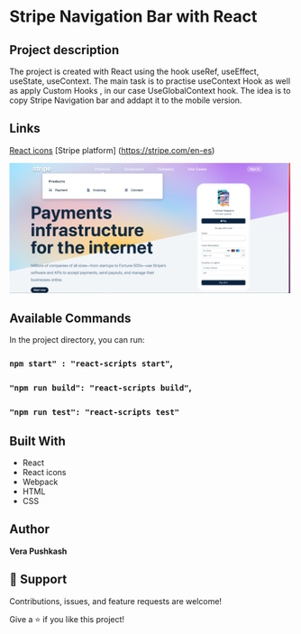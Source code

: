 # Stripe Navigation Bar with React

## Project description
The project is created with React using the hook useRef, useEffect, useState, useContext. The main task is to practise useContext Hook as well as apply Custom Hooks
, in our case UseGlobalContext hook. The idea  is to copy Stripe Navigation bar and addapt it to the mobile version. 
## Links
[React icons](https://react-icons.github.io/react-icons/)
[Stripe platform] (https://stripe.com/en-es)

![Stripe Navigation bar](https://github.com/barcelo2/Stripe/blob/main/Stripe/src/images/Screenshot%202.png "Stripe Navigation Bar")


## Available Commands

In the project directory, you can run:

### `npm start" : "react-scripts start"`,

### `"npm run build": "react-scripts build"`,


### `"npm run test": "react-scripts test"`


## Built With

- React
- React icons
- Webpack
- HTML 
- CSS

## Author

**Vera Pushkash**

## 🤝 Support

Contributions, issues, and feature requests are welcome!

Give a ⭐️ if you like this project!
